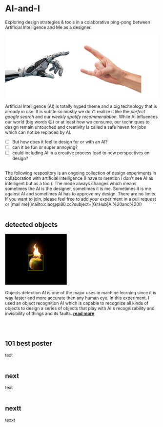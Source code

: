 # AI-and-I
Exploring design strategies &amp; tools in a colaborative ping-pong between Artificial Intelligence and Me as a designer.

![ai and i](img/robot-metal-hand.jpg)

Artificial Intelligence (AI) is totally hyped theme and a big technology that is already in use. It is subtle so mostly we don't realize it like the *perfect google search* and our *weekly spotify recommendation*. While AI influences our world (big words 😉) or at least how we consume, our techniques to design remain untouched and creativity is called a safe haven for jobs which can not be replaced by AI. 

- [ ] But how does it feel to design for or with an AI? 
- [ ] can it be fun or super annoying?  
- [ ] could including AI in a creative process lead to new perspectives on design?

<br>
The following respository is an ongoing collection of design experiments in collaboration with artificial intelligence (I have to mention i don't see AI as intelligent but as a tool). 
The mode always changes which means sometimes the AI is the designer, sometimes it is me. Sometimes it is me against AI and sometimes AI has to approve my design. There are no limits. If you want to join, please feel free to add your experiment in a pull request or [mail me](mailto:ciao@pl80.cc?subject=[GitHub]AI%20and%20I)



<br>
<br>

## detected objects
<img src="img/real-apple-png.png" width="40%">  

Objects detection AI is one of the major uses in machine learning since it is way faster and more accurate then any human eye. In this experiment, I used an object recognition AI which is capable to recognize all kinds of objects to design a series of objects that play with AI's recognizability and invisibility of things and its faults. [**read more**](detected-objects/README.md)  

<br>
<br>

## 101 best poster
text 
<br>
<br>

## next
text
<br>
<br>

## nextt
texxt
